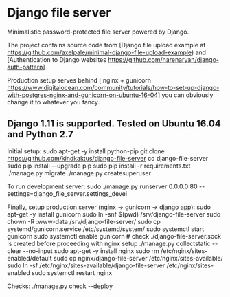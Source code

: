 Django  file server
==================================

Minimalistic password-protected file server powered by Django.

The project contains source code from [Django file upload example at https://github.com/axelpale/minimal-django-file-upload-example) and [Authentication to Django websites https://github.com/narenaryan/django-auth-pattern]

Production setup serves behind [ nginx + gunicorn https://www.digitalocean.com/community/tutorials/how-to-set-up-django-with-postgres-nginx-and-gunicorn-on-ubuntu-16-04] you can obviously change it to whatever you fancy.


Django 1.11 is supported. Tested on Ubuntu 16.04 and Python 2.7
------------------

Initial setup:
    sudo apt-get -y install python-pip
    git clone https://github.com/kindkaktus/django-file-server
    cd django-file-server
    sudo pip install --upgrade pip
    sudo pip install -r requirements.txt
    ./manage.py migrate
    ./manage.py createsuperuser

To run development server:
    sudo ./manage.py runserver 0.0.0.0:80  --settings=django_file_server.settings_devel

Finally, setup production server (nginx -> gunicorn -> django app):
    sudo apt-get -y install gunicorn
    sudo ln -snf $(pwd) /srv/django-file-server
    sudo chown -R :www-data /srv/django-file-server/
    sudo cp  systemd/gunicorn.service /etc/systemd/system/
    sudo systemctl start gunicorn
    sudo systemctl enable gunicorn
    # check ./django-file-server.sock is created before proceeding with nginx setup
    ./manage.py collectstatic --clear --no-input
    sudo apt-get -y install nginx
    sudo rm /etc/nginx/sites-enabled/default
    sudo cp nginx/django-file-server /etc/nginx/sites-available/
    sudo ln -sf /etc/nginx/sites-available/django-file-server /etc/nginx/sites-enabled
    sudo systemctl restart nginx


Checks:
    ./manage.py check --deploy

